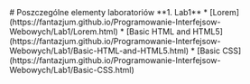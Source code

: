 <title>
Programowanie Interfejsow Webowych Lab
</title>
# Poszczególne elementy laboratoriów
**1. Lab1**
  * [Lorem](https://fantazjum.github.io/Programowanie-Interfejsow-Webowych/Lab1/Lorem.html)
  * [Basic HTML and HTML5](https://fantazjum.github.io/Programowanie-Interfejsow-Webowych/Lab1/Basic-HTML-and-HTML5.html)
  * [Basic CSS](https://fantazjum.github.io/Programowanie-Interfejsow-Webowych/Lab1/Basic-CSS.html)
